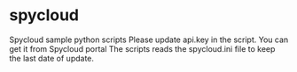 # spycloud
Spycloud sample python scripts
Please update api.key in the script. You can get it from Spycloud portal
The scripts reads the spycloud.ini file to keep the last date of update. 
